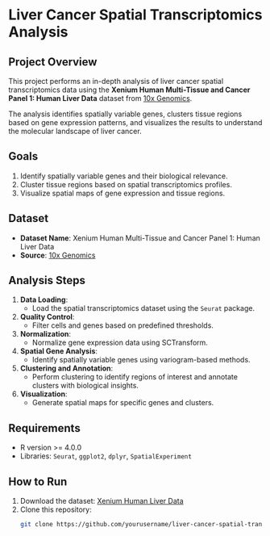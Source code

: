 # Liver Cancer Spatial Transcriptomics Analysis

## Project Overview
This project performs an in-depth analysis of liver cancer spatial transcriptomics data using the **Xenium Human Multi-Tissue and Cancer Panel 1: Human Liver Data** dataset from [10x Genomics](https://www.10xgenomics.com/datasets/human-liver-data-xenium-human-multi-tissue-and-cancer-panel-1-standard).

The analysis identifies spatially variable genes, clusters tissue regions based on gene expression patterns, and visualizes the results to understand the molecular landscape of liver cancer.

## Goals
1. Identify spatially variable genes and their biological relevance.
2. Cluster tissue regions based on spatial transcriptomics profiles.
3. Visualize spatial maps of gene expression and tissue regions.

## Dataset
- **Dataset Name**: Xenium Human Multi-Tissue and Cancer Panel 1: Human Liver Data
- **Source**: [10x Genomics](https://www.10xgenomics.com/datasets/human-liver-data-xenium-human-multi-tissue-and-cancer-panel-1-standard)

## Analysis Steps
1. **Data Loading**:
   - Load the spatial transcriptomics dataset using the `Seurat` package.
2. **Quality Control**:
   - Filter cells and genes based on predefined thresholds.
3. **Normalization**:
   - Normalize gene expression data using SCTransform.
4. **Spatial Gene Analysis**:
   - Identify spatially variable genes using variogram-based methods.
5. **Clustering and Annotation**:
   - Perform clustering to identify regions of interest and annotate clusters with biological insights.
6. **Visualization**:
   - Generate spatial maps for specific genes and clusters.


## Requirements
- R version >= 4.0.0
- Libraries: `Seurat`, `ggplot2`, `dplyr`, `SpatialExperiment`

## How to Run
1. Download the dataset:
   [Xenium Human Liver Data](https://www.10xgenomics.com/datasets/human-liver-data-xenium-human-multi-tissue-and-cancer-panel-1-standard)
2. Clone this repository:
   ```bash
   git clone https://github.com/yourusername/liver-cancer-spatial-transcriptomics.git
